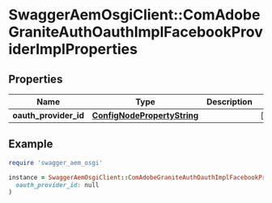 # SwaggerAemOsgiClient::ComAdobeGraniteAuthOauthImplFacebookProviderImplProperties

## Properties

| Name | Type | Description | Notes |
| ---- | ---- | ----------- | ----- |
| **oauth_provider_id** | [**ConfigNodePropertyString**](ConfigNodePropertyString.md) |  | [optional] |

## Example

```ruby
require 'swagger_aem_osgi'

instance = SwaggerAemOsgiClient::ComAdobeGraniteAuthOauthImplFacebookProviderImplProperties.new(
  oauth_provider_id: null
)
```

